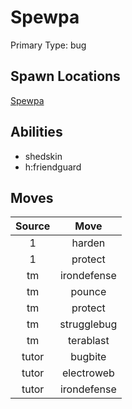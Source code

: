 # Spewpa  
Primary Type: bug  
  
## Spawn Locations  
[Spewpa](/data/spawn_presets/spewpa.md)  
  
## Abilities  
  * shedskin
  * h:friendguard
  
  
## Moves  
  
| Source | Move |  
|:---:|:---:|  
| 1 | harden |  
| 1 | protect |  
| tm | irondefense |  
| tm | pounce |  
| tm | protect |  
| tm | strugglebug |  
| tm | terablast |  
| tutor | bugbite |  
| tutor | electroweb |  
| tutor | irondefense |  
  
